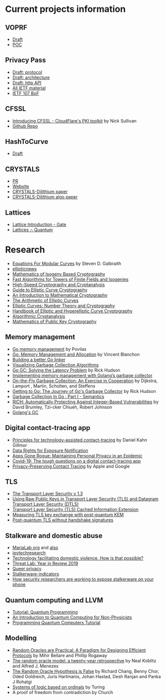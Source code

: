 # Current projects information

## VOPRF

* [Draft](https://github.com/cfrg/draft-irtf-cfrg-voprf)
* [POC](https://github.com/alxdavids/voprf-poc)

## Privacy Pass

* [Draft: protocol](https://tools.ietf.org/html/draft-davidson-pp-protocol-00)
* [Draft: architecture](https://tools.ietf.org/pdf/draft-davidson-pp-architecture-00.pdf)
* [Draft: http API](https://tools.ietf.org/pdf/draft-svaldez-pp-http-api-00.pdf)
* [All IETF material](https://github.com/alxdavids/privacy-pass-ietf)
* [IETF 107 BoF](https://datatracker.ietf.org/meeting/107/materials/agenda-107-privacypass)

## CFSSL

* [Introducing CFSSL - CloudFlare's PKI toolkit](https://blog.cloudflare.com/introducing-cfssl/) by Nick Sullivan
* [Github Repo](https://github.com/cloudflare/cfssl)

## HashToCurve

* [Draft](https://tools.ietf.org/pdf/draft-irtf-cfrg-hash-to-curve-06.pdf)

## CRYSTALS

* [PR](https://github.com/cloudflare/circl/pull/87)
* [Website](https://pq-crystals.org/dilithium/resources.shtml)
* [CRYSTALS-Dilithium paper](https://pq-crystals.org/dilithium/data/dilithium-specification-round2.pdf)
* [CRYSTALS-Dilithium algo paper](https://pq-crystals.org/dilithium/data/dilithium-specification.pdf)

## Lattices

* [Lattice Introduction - Gate](https://www.youtube.com/watch?v=3EAYX-wZH0g)
* [Lattices ∩ Quantum](https://www.youtube.com/watch?v=ZpJ2G0nk91Y)

# Research

* [Equations For Modular Curves](https://www.math.auckland.ac.nz/~sgal018/thesis.pdf) by Steven D. Galbraith
* [ellipticnews](https://ellipticnews.wordpress.com/)
* [Mathematics of Isogeny Based Cryptography](https://arxiv.org/pdf/1711.04062.pdf)
* [Fast Algorithms for Towers of Finite Fields and Isogenies](https://pastel.archives-ouvertes.fr/tel-00547034v3/document)
* [High-Speed Cryptography and Cryptanalysis](https://cryptojedi.org/peter/thesis/data/phdthesis-schwabe-printed.pdf)
* [Guide to Elliptic Curve Cryptography](http://cacr.uwaterloo.ca/ecc/order.html)
* [An Introduction to Mathematical Cryptography](http://www.math.brown.edu/~jhs/MathCryptoHome.html)
* [The Arithmetic of Elliptic Curves](http://www.math.brown.edu/~jhs/AECHome.html)
* [Elliptic Curves: Number Theory and Cryptography](http://www-users.math.umd.edu/~lcw/ec.html)
* [Handbook of Elliptic and Hyperelliptic Curve Cryptography](http://www.hyperelliptic.org/HEHCC/)
* [Algorithmic Cryptanalysis](http://www.joux.biz/algcrypt/index.html)
* [Mathematics of Public Key Cryptography](https://www.math.auckland.ac.nz/~sgal018/crypto-book/crypto-book.html)

## Memory management

* [Go memory management](https://povilasv.me/go-memory-management/) by Povilas
* [Go: Memory Management and Allocation](https://medium.com/a-journey-with-go/go-memory-management-and-allocation-a7396d430f44)
  by Vincent Blanchon
* [Building a better Go linker](https://docs.google.com/document/d/1D13QhciikbdLtaI67U6Ble5d_1nsI4befEd6_k1z91U/view#heading=h.g4m43nddv64t)
* [Visualizing Garbage Collection Algorithms](https://spin.atomicobject.com/2014/09/03/visualizing-garbage-collection-algorithms/)
* [Go GC: Solving the Latency Problem](https://www.youtube.com/watch?v=aiv1JOfMjm0&index=16&list=PL2ntRZ1ySWBf-_z-gHCOR2N156Nw930Hm) by Rick Hudson
* [Implementing memory management with Golang’s garbage collector](https://hub.packtpub.com/implementing-memory-management-with-golang-garbage-collector/)
* [On-the-Fly Garbage Collection: An Exercise in Cooperation](https://lamport.azurewebsites.net/pubs/garbage.pdf) by Dijkstra, Lamport , Martin, Scholten, and Steffens
* [Getting to Go: The Journey of Go's Garbage Collector](https://blog.golang.org/ismmkeynote) by Rick Hudson
* [Garbage Collection In Go : Part I - Semantics](https://www.ardanlabs.com/blog/2018/12/garbage-collection-in-go-part1-semantics.html)
* [RICH: Automatically Protecting Against Integer-Based Vulnerabilities](https://web.archive.org/web/20121010025025/http://www.cs.cmu.edu/~dbrumley/pubs/integer-ndss-07.pdf) by David Brumley, Tzi-cker Chiueh, Robert Johnson
* [Golang's GC](https://github.com/golang/go/blob/master/src/runtime/mgc.go)

## Digital contact-tracing app

* [Principles for technology-assisted contact-tracing](https://www.aclu.org/report/aclu-white-paper-principles-technology-assisted-contact-tracing) by Daniel Kahn Gillmor
* [Data Rights for Exposure Notification](https://exposurenotification.org/)
* [Apps Gone Rogue: Maintaining Personal Privacy in an Epidemic](https://arxiv.org/pdf/2003.08567.pdf)
* [Covid-19: The tough questions on a digital contact-tracing app](https://thespinoff.co.nz/society/29-04-2020/covid-19-the-tough-questions-on-a-digital-contact-tracing-app/)
* [Privacy-Preserving Contact Tracing](https://www.apple.com/covid19/contacttracing/) by Apple and Google

## TLS

* [The Transport Layer Security v 1.3](https://tools.ietf.org/html/rfc8446)
* [Using Raw Public Keys in Transport Layer Security (TLS) and Datagram Transport Layer Security (DTLS)](https://tools.ietf.org/html/rfc7250)
* [Transport Layer Security (TLS) Cached Information Extension](https://tools.ietf.org/html/rfc7924)
* [Measuring TLS key exchange with post-quantum KEM](https://csrc.nist.gov/CSRC/media/Events/Second-PQC-Standardization-Conference/documents/accepted-papers/kwiatkowski-measuring-tls.pdf)
* [Post-quantum TLS without handshake signatures](https://eprint.iacr.org/2020/534.pdf)

## Stalkware and domestic abuse

* [MariaLab org](https://www.instagram.com/p/CAWMEqEHlNz/) and [also](https://www.marialab.org/)
* [ipvtechresearch](https://www.ipvtechresearch.org/)
* [Technology facilitating domestic violence. How is that possible?](https://stopstalkerware.org/)
* [Threat Lab: Year in Review 2019](https://www.eff.org/deeplinks/2019/12/threat-lab-year-review-2019)
* [Queer privacy](https://leanpub.com/queerprivacy)
* [Stalkerware-indicators](https://github.com/Te-k/stalkerware-indicators)
* [How security researchers are working to expose stalkerware on your phone](https://netzpolitik.org/2020/how-security-researchers-are-working-to-expose-stalkerware-on-your-phone/)

## Quantum computing and LLVM

* [Tutorial: Quantum Programming](https://sites.google.com/ncsu.edu/qc-tutorial)
* [An Introduction to Quantum Computing for Non-Physicists](https://arxiv.org/PS_cache/quant-ph/pdf/9809/9809016v2.pdf)
* [Programming Quantum Computers Tutorial](https://www.youtube.com/watch?v=SCRZVVSUCp0&feature=youtu.be)

## Modelling

* [Random Oracles are Practical: A Paradigm for Designing Efficient Protocols](https://cseweb.ucsd.edu/~mihir/papers/ro.pdf) by
  Mihir Bellare and Phillip Rogaway
* [The random oracle model: a twenty-year retrospective](https://eprint.iacr.org/2015/140.pdf) by Neal Koblitz and Alfred J. Menezes
* [The Random Oracle Hypothesis is False](https://www.csc.kth.se/~johanh/randomoracle.pdf) by Richard Chang, Benny Chor, Oded Goldreich,
  Juris Hartmanis, Johan Hastad, Desh Ranjan and Panka J Rohatgi
* [Systems of logic based on ordinals](https://pure.mpg.de/rest/items/item_2403325/component/file_2403324/content) by Turing
* A proof of freedom from contradiction by Church

